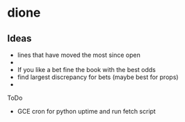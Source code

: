 # dione

## Ideas 
* lines that have moved the most since open
* 
* If you like a bet fine the book with the best odds
* find largest discrepancy for bets (maybe best for props)
* 



ToDo 
* GCE cron for python uptime and run fetch script 
